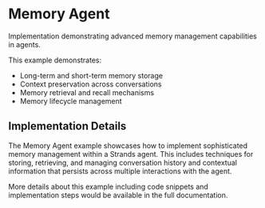 # Memory Agent

Implementation demonstrating advanced memory management capabilities in agents.

This example demonstrates:
- Long-term and short-term memory storage
- Context preservation across conversations
- Memory retrieval and recall mechanisms
- Memory lifecycle management

## Implementation Details

The Memory Agent example showcases how to implement sophisticated memory management within a Strands agent. This includes techniques for storing, retrieving, and managing conversation history and contextual information that persists across multiple interactions with the agent.

More details about this example including code snippets and implementation steps would be available in the full documentation.